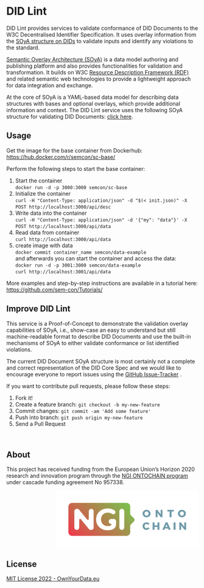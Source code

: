 # DID Lint
DID Lint provides services to validate conformance of DID Documents to the W3C Decentralised Identifier Specification. It uses overlay information from the [SOyA structure on DIDs](https://soya.ownyourdata.eu/Did/yaml) to validate inputs and identify any violations to the standard.

[Semantic Overlay Architecture (SOyA)](https://ownyourdata.github.io/soya/) is a data model authoring and publishing platform and also provides functionalities for validation and transformation. It builds on W3C [Resource Description Framework (RDF)](https://en.wikipedia.org/wiki/Resource_Description_Framework) and related semantic web technologies to provide a lightweight approach for data integration and exchange.

At the core of SOyA is a YAML-based data model for describing data structures with bases and optional overlays, which provide additional information and context. The DID Lint service uses the following SOyA structure for validating DID Documents: [click here](https://soya.ownyourdata.eu/Did/yaml).

## Usage
Get the image for the base container from Dockerhub: https://hub.docker.com/r/semcon/sc-base/

Perform the following steps to start the base container:
1. Start the container  
   `docker run -d -p 3000:3000 semcon/sc-base`
2. Initialize the container  
   `curl -H "Content-Type: application/json" -d "$(< init.json)" -X POST http://localhost:3000/api/desc`
3. Write data into the container  
   `curl -H "Content-Type: application/json" -d '{"my": "data"}' -X POST http://localhost:3000/api/data`
4. Read data from container  
   `curl http://localhost:3000/api/data`
5. create image with data  
   `docker commit container_name semcon/data-example`  
   and afterwards you can start the container and access the data:  
   `docker run -d -p 3001:3000 semcon/data-example`  
   `curl http://localhost:3001/api/data`

More examples and step-by-step instructions are available in a tutorial here: https://github.com/sem-con/Tutorials/


## Improve DID Lint

This service is a Proof-of-Concept to demonstrate the validation overlay capabilities of SOyA, i.e., show-case an easy to understand but still machine-readable format to describe DID Documents and use the built-in mechanisms of SOyA to either validate conformance or list identified violations.

The current DID Document SOyA structure is most certainly not a complete and correct representation of the DID Core Spec and we would like to encourage everyone to report issues using the [GitHub Issue-Tracker](https://github.com/sem-con/sc-base/issues) .

If you want to contribute pull requests, please follow these steps:

1. Fork it!
2. Create a feature branch: `git checkout -b my-new-feature`
3. Commit changes: `git commit -am 'Add some feature'`
4. Push into branch: `git push origin my-new-feature`
5. Send a Pull Request

&nbsp;    

## About  

This project has received funding from the European Union’s Horizon 2020 research and innovation program through the [NGI ONTOCHAIN program](https://ontochain.ngi.eu/) under cascade funding agreement No 957338.

<img align="right" src="https://raw.githubusercontent.com/OwnYourData/didlint/main/app/assets/images/logo-ngi-ontochain-positive.png" height="150">

<br clear="both" />

## License

[MIT License 2022 - OwnYourData.eu](https://raw.githubusercontent.com/OwnYourData/didlint/main/LICENSE)
